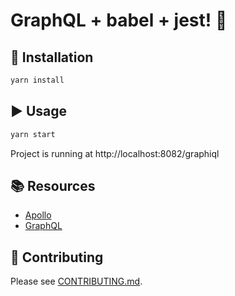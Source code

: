 # GraphQL + babel + jest! 🚀

## 💾 Installation

```bash
yarn install
```

## ▶️ Usage

```bash
yarn start
```

Project is running at http://localhost:8082/graphiql

## 📚 Resources

* [Apollo](https://www.apollographql.com/)
* [GraphQL](http://graphql.org/)

## 🎁 Contributing

Please see [CONTRIBUTING.md](./CONTRIBUTING.md).

